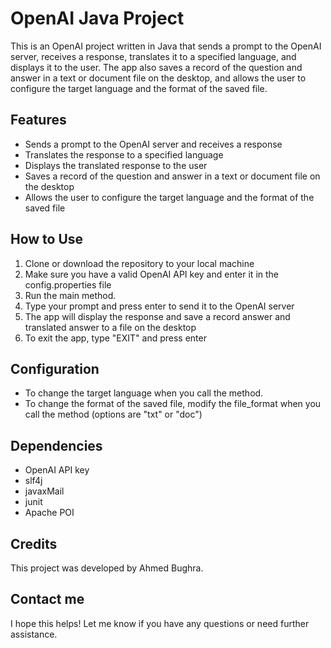# OpenAI Java Project

This is an OpenAI project written in Java that sends a prompt to the OpenAI server, receives a response, translates it to a specified language, and displays it to the user. The app also saves a record of the question and answer in a text or document file on the desktop, and allows the user to configure the target language and the format of the saved file.

## Features
- Sends a prompt to the OpenAI server and receives a response
- Translates the response to a specified language
- Displays the translated response to the user
- Saves a record of the question and answer in a text or document file on the desktop
- Allows the user to configure the target language and the format of the saved file

## How to Use
1. Clone or download the repository to your local machine
2. Make sure you have a valid OpenAI API key and enter it in the config.properties file
3. Run the main method.
4. Type your prompt and press enter to send it to the OpenAI server
5. The app will display the response and save a record answer and translated answer to a file on the desktop
6. To exit the app, type "EXIT" and press enter

## Configuration
- To change the target language when you call the method.
- To change the format of the saved file, modify the file_format when you call the method (options are "txt" or "doc")

## Dependencies
- OpenAI API key
- slf4j
- javaxMail
- junit
- Apache POI


## Credits
This project was developed by Ahmed Bughra.

## Contact me
I hope this helps! Let me know if you have any questions or need further assistance.

